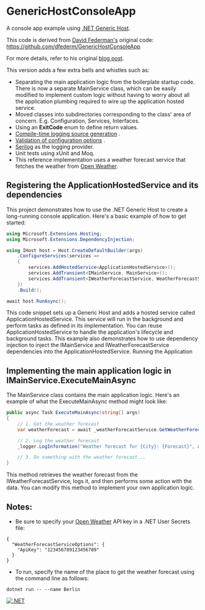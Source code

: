 # GenericHostConsoleApp

A console app example
using [.NET Generic Host](https://docs.microsoft.com/en-us/aspnet/core/fundamentals/host/generic-host).

This code is derived from [David Federman's](https://github.com/dfederm) original
code: https://github.com/dfederm/GenericHostConsoleApp

For more details, refer to his original [blog post](https://dfederm.com/building-a-console-app-with-.net-generic-host/).

This version adds a few extra bells and whistles such as:

* Separating the main application logic from the boilerplate startup code. There is now a separate MainService class,
  which can be easily modified to implement custom logic without having to worry about all the application plumbing
  required to wire up the application hosted service.
* Moved classes into subdirectories corresponding to the class' area of concern. E.g. Configuration, Services,
  Interfaces.
* Using an **ExitCode** enum to define return values.
* [Compile-time logging source generation](https://docs.microsoft.com/en-us/dotnet/core/extensions/logger-message-generator)
  .
* [Validation of configuration options](https://docs.microsoft.com/en-us/dotnet/core/extensions/options#options-validation)
  .
* [Serilog](https://serilog.net) as the logging provider.
* Unit tests using xUnit and Moq.
* This reference implementation uses a weather forecast service that fetches the weather from [Open Weather](https://openweathermap.org).

## Registering the ApplicationHostedService and its dependencies

This project demonstrates how to use the .NET Generic Host to create a long-running console application. Here's a basic example of how to get started:

```C#
using Microsoft.Extensions.Hosting;
using Microsoft.Extensions.DependencyInjection;

using IHost host = Host.CreateDefaultBuilder(args)
    .ConfigureServices(services =>
    {
        services.AddHostedService<ApplicationHostedService>();
        services.AddTransient<IMainService, MainService>(); 
        services.AddTransient<IWeatherForecastService, WeatherForecastService>();
    })
    .Build();

await host.RunAsync();
```

This code snippet sets up a Generic Host and adds a hosted service called ApplicationHostedService. This service will run in the background and perform tasks as defined in its implementation. You can reuse ApplicationHostedService to handle the application's lifecycle and background tasks.
This example also demonstrates how to use dependency injection to inject the IMainService and IWeatherForecastService dependencies into the ApplicationHostedService.
Running the Application

## Implementing the main application logic in IMainService.ExecuteMainAsync

The MainService class contains the main application logic. Here's an example of what the ExecuteMainAsync method might look like:

```C#
public async Task ExecuteMainAsync(string[] args)
{
    // 1. Get the weather forecast
    var weatherForecast = await _weatherForecastService.GetWeatherForecastAsync(args);

    // 2. Log the weather forecast
    _logger.LogInformation("Weather forecast for {City}: {Forecast}", args[0], weatherForecast);

    // 3. Do something with the weather forecast...
}
```

This method retrieves the weather forecast from the IWeatherForecastService, logs it, and then performs some action with the data. You can modify this method to implement your own application logic.

## Notes:
* Be sure to specify your [Open Weather](https://openweathermap.org) API key in a .NET User Secrets file:

```
{
  "WeatherForecastServiceOptions": {
    "ApiKey": "123456789123456789"
  }
}
```

* To run, specify the name of the place to get the weather forecast using the command line as follows:
```
dotnet run -- --name Berlin
```

[![.NET](https://github.com/egarcia74/GenericHostConsoleApp/actions/workflows/dotnet.yml/badge.svg)](https://github.com/egarcia74/GenericHostConsoleApp/actions/workflows/dotnet.yml)
